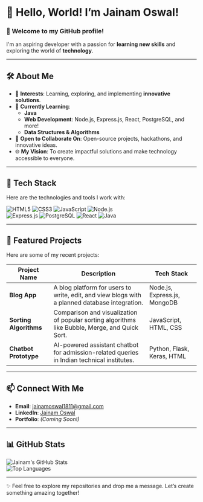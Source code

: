 # 👋 Hello, World! I’m Jainam Oswal!  

### 🌟 Welcome to my GitHub profile!  

I'm an aspiring developer with a passion for **learning new skills** and exploring the world of **technology**.  

---

## 🛠️ **About Me**
- 👀 **Interests**: Learning, exploring, and implementing **innovative solutions**.  
- 🌱 **Currently Learning**:  
  - **Java**  
  - **Web Development**: Node.js, Express.js, React, PostgreSQL, and more!  
  - **Data Structures & Algorithms**  
- 💞️ **Open to Collaborate On**: Open-source projects, hackathons, and innovative ideas.  
- 🌐 **My Vision**: To create impactful solutions and make technology accessible to everyone.  

---

## 🚀 **Tech Stack**
Here are the technologies and tools I work with:  

![HTML5](https://img.shields.io/badge/-HTML5-E34F26?style=flat-square&logo=html5&logoColor=white)
![CSS3](https://img.shields.io/badge/-CSS3-1572B6?style=flat-square&logo=css3)
![JavaScript](https://img.shields.io/badge/-JavaScript-F7DF1E?style=flat-square&logo=javascript&logoColor=black)
![Node.js](https://img.shields.io/badge/-Node.js-339933?style=flat-square&logo=node.js&logoColor=white)  
![Express.js](https://img.shields.io/badge/-Express.js-000000?style=flat-square&logo=express&logoColor=white)
![PostgreSQL](https://img.shields.io/badge/-PostgreSQL-336791?style=flat-square&logo=postgresql&logoColor=white)
![React](https://img.shields.io/badge/-React-61DAFB?style=flat-square&logo=react&logoColor=black)
![Java](https://img.shields.io/badge/-Java-007396?style=flat-square&logo=java)  

---

## 🌟 **Featured Projects**
Here are some of my recent projects:  

| Project Name          | Description                                                                                       | Tech Stack                              |
|-----------------------|---------------------------------------------------------------------------------------------------|----------------------------------------|
| **Blog App**          | A blog platform for users to write, edit, and view blogs with a planned database integration.    | Node.js, Express.js, MongoDB           |
| **Sorting Algorithms**| Comparison and visualization of popular sorting algorithms like Bubble, Merge, and Quick Sort.   | JavaScript, HTML, CSS                  |
| **Chatbot Prototype** | AI-powered assistant chatbot for admission-related queries in Indian technical institutes.      | Python, Flask, Keras, HTML             |

---

## 📫 **Connect With Me**  
- **Email**: [jainamoswal1811@gmail.com](mailto:jainamoswal1811@gmail.com)  
- **LinkedIn**: [Jainam Oswal](https://www.linkedin.com/in/jainam-oswal/)  
- **Portfolio**: *(Coming Soon!)*  

---

## 📊 **GitHub Stats**
![Jainam's GitHub Stats](https://github-readme-stats.vercel.app/api?username=JainamOswal18&show_icons=true&theme=radical)  
![Top Languages](https://github-readme-stats.vercel.app/api/top-langs/?username=JainamOswal18&layout=compact&theme=radical)  

---

✨ Feel free to explore my repositories and drop me a message. Let’s create something amazing together!  
